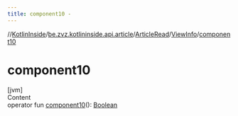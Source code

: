 ```yaml
---
title: component10 -
---
```

//[KotlinInside](../../../index.md)/[be.zvz.kotlininside.api.article](../../index.md)/[ArticleRead](../index.md)/[ViewInfo](index.md)/[component10](component10.md)



# component10  
[jvm]  
Content  
operator fun [component10](component10.md)(): [Boolean](https://kotlinlang.org/api/latest/jvm/stdlib/kotlin/-boolean/index.html)  



